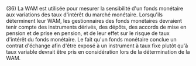 (36) La WAM est utilisée pour mesurer la sensibilité d'un fonds monétaire aux variations des taux d'intérêt du marché monétaire. Lorsqu'ils déterminent leur WAM, les gestionnaires des fonds monétaires devraient tenir compte des instruments dérivés, des dépôts, des accords de mise en pension et de prise en pension, et de leur effet sur le risque de taux d'intérêt du fonds monétaire. Le fait qu'un fonds monétaire conclue un contrat d'échange afin d'être exposé à un instrument à taux fixe plutôt qu'à taux variable devrait être pris en considération lors de la détermination de la WAM.